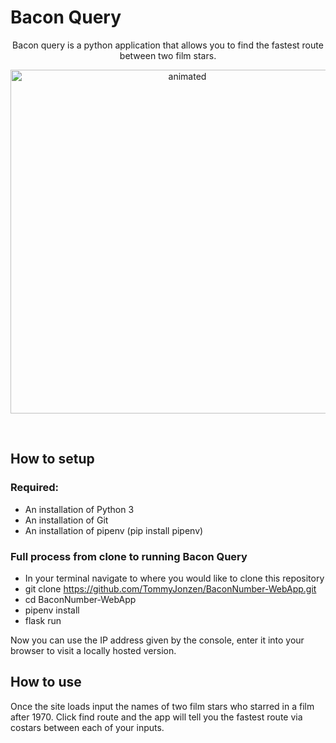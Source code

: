 # Bacon Query

<p align="center">
Bacon query is a python application that allows you to find the fastest route between two film stars.
</p>
<p align="center">
  <img src="https://media.giphy.com/media/d7PjHPTeWBYsNyIbB1/giphy.gif" alt="animated" width="550;" />
</p>

<br>

## How to setup

### Required:
- An installation of Python 3
- An installation of Git
- An installation of pipenv (pip install pipenv)

### Full process from clone to running Bacon Query

- In your terminal navigate to where you would like to clone this repository
- git clone https://github.com/TommyJonzen/BaconNumber-WebApp.git
- cd BaconNumber-WebApp
- pipenv install
- flask run

Now you can use the IP address given by the console, enter it into your browser to visit a locally hosted version.


## How to use

Once the site loads input the names of two film stars who starred in a film after 1970.
Click find route and the app will tell you the fastest route via costars between each of your inputs.

